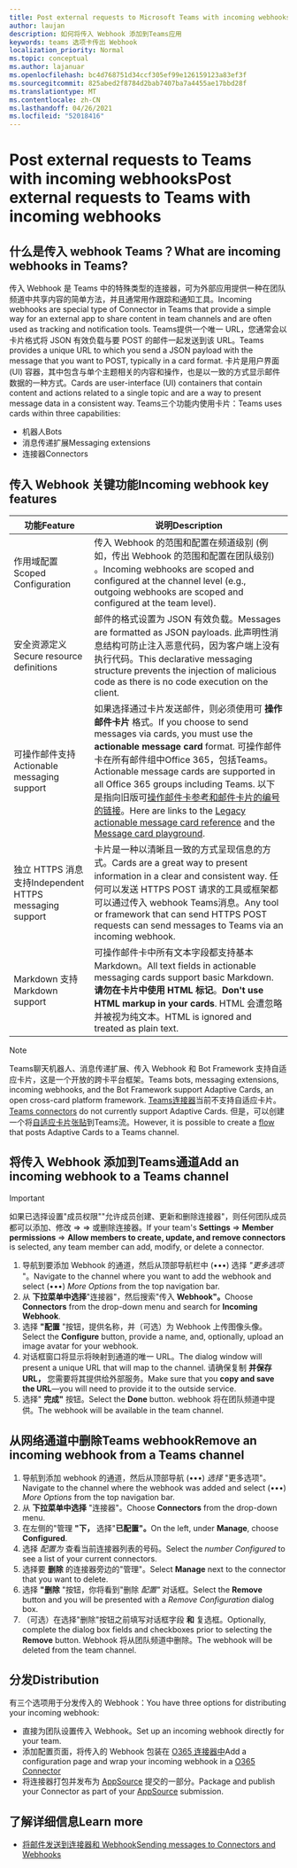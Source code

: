 ```yaml
---
title: Post external requests to Microsoft Teams with incoming webhooks
author: laujan
description: 如何将传入 Webhook 添加到Teams应用
keywords: teams 选项卡传出 Webhook
localization_priority: Normal
ms.topic: conceptual
ms.author: lajanuar
ms.openlocfilehash: bc4d768751d34ccf305ef99e126159123a83ef3f
ms.sourcegitcommit: 825abed2f8784d2bab7407ba7a4455ae17bbd28f
ms.translationtype: MT
ms.contentlocale: zh-CN
ms.lasthandoff: 04/26/2021
ms.locfileid: "52018416"
---
```

# <a name="post-external-requests-to-teams-with-incoming-webhooks"></a><span data-ttu-id="6a294-104">Post external requests to Teams with incoming webhooks</span><span class="sxs-lookup"><span data-stu-id="6a294-104">Post external requests to Teams with incoming webhooks</span></span>

## <a name="what-are-incoming-webhooks-in-teams"></a><span data-ttu-id="6a294-105">什么是传入 webhook Teams？</span><span class="sxs-lookup"><span data-stu-id="6a294-105">What are incoming webhooks in Teams?</span></span>

<span data-ttu-id="6a294-106">传入 Webhook 是 Teams 中的特殊类型的连接器，可为外部应用提供一种在团队频道中共享内容的简单方法，并且通常用作跟踪和通知工具。</span><span class="sxs-lookup"><span data-stu-id="6a294-106">Incoming webhooks are special type of Connector in Teams that provide a simple way for an external app to share content in team channels and are often used as tracking and notification tools.</span></span> <span data-ttu-id="6a294-107">Teams提供一个唯一 URL，您通常会以卡片格式将 JSON 有效负载与要 POST 的邮件一起发送到该 URL。</span><span class="sxs-lookup"><span data-stu-id="6a294-107">Teams provides a unique URL to which you send a JSON payload with the message that you want to POST, typically in a card format.</span></span> <span data-ttu-id="6a294-108">卡片是用户界面 (UI) 容器，其中包含与单个主题相关的内容和操作，也是以一致的方式显示邮件数据的一种方式。</span><span class="sxs-lookup"><span data-stu-id="6a294-108">Cards are user-interface (UI) containers that contain content and actions related to a single topic and are a way to present message data in a consistent way.</span></span> <span data-ttu-id="6a294-109">Teams三个功能内使用卡片：</span><span class="sxs-lookup"><span data-stu-id="6a294-109">Teams uses cards within three capabilities:</span></span>

* <span data-ttu-id="6a294-110">机器人</span><span class="sxs-lookup"><span data-stu-id="6a294-110">Bots</span></span>
* <span data-ttu-id="6a294-111">消息传递扩展</span><span class="sxs-lookup"><span data-stu-id="6a294-111">Messaging extensions</span></span>
* <span data-ttu-id="6a294-112">连接器</span><span class="sxs-lookup"><span data-stu-id="6a294-112">Connectors</span></span>

## <a name="incoming-webhook-key-features"></a><span data-ttu-id="6a294-113">传入 Webhook 关键功能</span><span class="sxs-lookup"><span data-stu-id="6a294-113">Incoming webhook key features</span></span>

| <span data-ttu-id="6a294-114">功能</span><span class="sxs-lookup"><span data-stu-id="6a294-114">Feature</span></span> | <span data-ttu-id="6a294-115">说明</span><span class="sxs-lookup"><span data-stu-id="6a294-115">Description</span></span> |
| ------- | ----------- |
|<span data-ttu-id="6a294-116">作用域配置</span><span class="sxs-lookup"><span data-stu-id="6a294-116">Scoped Configuration</span></span>|<span data-ttu-id="6a294-117">传入 Webhook 的范围和配置在频道级别 (例如，传出 Webhook 的范围和配置在团队级别) 。</span><span class="sxs-lookup"><span data-stu-id="6a294-117">Incoming webhooks are scoped and configured at the channel level (e.g., outgoing webhooks are scoped and configured at the team level).</span></span>|
|<span data-ttu-id="6a294-118">安全资源定义</span><span class="sxs-lookup"><span data-stu-id="6a294-118">Secure resource definitions</span></span>|<span data-ttu-id="6a294-119">邮件的格式设置为 JSON 有效负载。</span><span class="sxs-lookup"><span data-stu-id="6a294-119">Messages are formatted as JSON payloads.</span></span> <span data-ttu-id="6a294-120">此声明性消息结构可防止注入恶意代码，因为客户端上没有执行代码。</span><span class="sxs-lookup"><span data-stu-id="6a294-120">This declarative messaging structure prevents the injection of malicious code as there is no code execution on the client.</span></span>|
|<span data-ttu-id="6a294-121">可操作邮件支持</span><span class="sxs-lookup"><span data-stu-id="6a294-121">Actionable messaging support</span></span>|<span data-ttu-id="6a294-122">如果选择通过卡片发送邮件，则必须使用可 **操作邮件卡片** 格式。</span><span class="sxs-lookup"><span data-stu-id="6a294-122">If you choose to send messages via cards, you must use the **actionable message card** format.</span></span> <span data-ttu-id="6a294-123">可操作邮件卡在所有邮件组中Office 365，包括Teams。</span><span class="sxs-lookup"><span data-stu-id="6a294-123">Actionable message cards are supported in all Office 365 groups including Teams.</span></span> <span data-ttu-id="6a294-124">以下是指向旧版可[操作邮件卡参考和](/outlook/actionable-messages/message-card-reference)[邮件卡片的编号的链接](https://messagecardplayground.azurewebsites.net)。</span><span class="sxs-lookup"><span data-stu-id="6a294-124">Here are links to the [Legacy actionable message card reference](/outlook/actionable-messages/message-card-reference) and the [Message card playground](https://messagecardplayground.azurewebsites.net).</span></span>|
|<span data-ttu-id="6a294-125">独立 HTTPS 消息支持</span><span class="sxs-lookup"><span data-stu-id="6a294-125">Independent HTTPS messaging support</span></span>| <span data-ttu-id="6a294-126">卡片是一种以清晰且一致的方式呈现信息的方式。</span><span class="sxs-lookup"><span data-stu-id="6a294-126">Cards are a great way to present information in a clear and consistent way.</span></span> <span data-ttu-id="6a294-127">任何可以发送 HTTPS POST 请求的工具或框架都可以通过传入 webhook Teams消息。</span><span class="sxs-lookup"><span data-stu-id="6a294-127">Any tool or framework that can send HTTPS POST requests can send messages to Teams via an incoming webhook.</span></span>|
|<span data-ttu-id="6a294-128">Markdown 支持</span><span class="sxs-lookup"><span data-stu-id="6a294-128">Markdown support</span></span>|<span data-ttu-id="6a294-129">可操作邮件卡中所有文本字段都支持基本 Markdown。</span><span class="sxs-lookup"><span data-stu-id="6a294-129">All text fields in actionable messaging cards support basic Markdown.</span></span> <span data-ttu-id="6a294-130">**请勿在卡片中使用 HTML 标记**。</span><span class="sxs-lookup"><span data-stu-id="6a294-130">**Don't use HTML markup in your cards**.</span></span> <span data-ttu-id="6a294-131">HTML 会遭忽略并被视为纯文本。</span><span class="sxs-lookup"><span data-stu-id="6a294-131">HTML is ignored and treated as plain text.</span></span>|

> [!Note]
> <span data-ttu-id="6a294-132">Teams聊天机器人、消息传递扩展、传入 Webhook 和 Bot Framework 支持自适应卡片，这是一个开放的跨卡平台框架。</span><span class="sxs-lookup"><span data-stu-id="6a294-132">Teams bots, messaging extensions, incoming webhooks, and the Bot Framework support Adaptive Cards, an open cross-card platform framework.</span></span> <span data-ttu-id="6a294-133">[Teams连接器](../../webhooks-and-connectors/how-to/connectors-creating.md)当前不支持自适应卡片。</span><span class="sxs-lookup"><span data-stu-id="6a294-133">[Teams connectors](../../webhooks-and-connectors/how-to/connectors-creating.md) do not currently support Adaptive Cards.</span></span> <span data-ttu-id="6a294-134">但是，可以创建一个将[自适应卡片张贴](https://flow.microsoft.com/blog/microsoft-flow-in-microsoft-teams/)到Teams流。</span><span class="sxs-lookup"><span data-stu-id="6a294-134">However, it is possible to create a [flow](https://flow.microsoft.com/blog/microsoft-flow-in-microsoft-teams/) that posts Adaptive Cards to a Teams channel.</span></span>

## <a name="add-an-incoming-webhook-to-a-teams-channel"></a><span data-ttu-id="6a294-135">将传入 Webhook 添加到Teams通道</span><span class="sxs-lookup"><span data-stu-id="6a294-135">Add an incoming webhook to a Teams channel</span></span>

> [!Important]  
> <span data-ttu-id="6a294-136">如果已选择设置"成员权限""允许成员创建、更新和删除连接器"，则任何团队成员都可以添加、修改  =>    =>  或删除连接器。</span><span class="sxs-lookup"><span data-stu-id="6a294-136">If your team's **Settings** => **Member permissions** => **Allow members to create, update, and remove connectors** is selected, any team member can add, modify, or delete a connector.</span></span>

1. <span data-ttu-id="6a294-137">导航到要添加 Webhook 的通道，然后从顶部导航栏中 (&#8226;&#8226;&#8226;) 选择 *"更多选项* "。</span><span class="sxs-lookup"><span data-stu-id="6a294-137">Navigate to the channel where you want to add the webhook and select (&#8226;&#8226;&#8226;) *More Options* from the top navigation bar.</span></span>
1. <span data-ttu-id="6a294-138">从 **下拉菜单中选择**"连接器"，然后搜索"传入 **Webhook"。**</span><span class="sxs-lookup"><span data-stu-id="6a294-138">Choose **Connectors** from the drop-down menu and search for **Incoming Webhook**.</span></span>
1. <span data-ttu-id="6a294-139">选择 **"配置** "按钮，提供名称，并（可选）为 Webhook 上传图像头像。</span><span class="sxs-lookup"><span data-stu-id="6a294-139">Select the **Configure** button, provide a name, and, optionally, upload an image avatar for your webhook.</span></span>
1. <span data-ttu-id="6a294-140">对话框窗口将显示将映射到通道的唯一 URL。</span><span class="sxs-lookup"><span data-stu-id="6a294-140">The dialog window will present a unique URL that will map to the channel.</span></span> <span data-ttu-id="6a294-141">请确保复制 **并保存 URL，** 您需要将其提供给外部服务。</span><span class="sxs-lookup"><span data-stu-id="6a294-141">Make sure that you **copy and save the URL**—you will need to provide it to the outside service.</span></span>
1. <span data-ttu-id="6a294-142">选择" **完成"** 按钮。</span><span class="sxs-lookup"><span data-stu-id="6a294-142">Select the **Done** button.</span></span> <span data-ttu-id="6a294-143">webhook 将在团队频道中提供。</span><span class="sxs-lookup"><span data-stu-id="6a294-143">The webhook will be available in the team channel.</span></span>

## <a name="remove-an-incoming-webhook-from-a-teams-channel"></a><span data-ttu-id="6a294-144">从网络通道中删除Teams webhook</span><span class="sxs-lookup"><span data-stu-id="6a294-144">Remove an incoming webhook from a Teams channel</span></span>

1. <span data-ttu-id="6a294-145">导航到添加 webhook 的通道，然后从顶部导航 (&#8226;&#8226;&#8226;) *选择* "更多选项"。</span><span class="sxs-lookup"><span data-stu-id="6a294-145">Navigate to the channel where the webhook was added and select (&#8226;&#8226;&#8226;) *More Options* from the top navigation bar.</span></span>
1. <span data-ttu-id="6a294-146">从 **下拉菜单中选择** "连接器"。</span><span class="sxs-lookup"><span data-stu-id="6a294-146">Choose **Connectors** from the drop-down menu.</span></span>
1. <span data-ttu-id="6a294-147">在左侧的"管理 **"下，** 选择"**已配置"。**</span><span class="sxs-lookup"><span data-stu-id="6a294-147">On the left, under **Manage**, choose **Configured**.</span></span>
1. <span data-ttu-id="6a294-148">选择 *配置为* 查看当前连接器列表的号码。</span><span class="sxs-lookup"><span data-stu-id="6a294-148">Select the *number Configured* to see a list of your current connectors.</span></span>
1. <span data-ttu-id="6a294-149">选择要 **删除** 的连接器旁边的"管理"。</span><span class="sxs-lookup"><span data-stu-id="6a294-149">Select **Manage** next to the connector that you want to delete.</span></span>
1. <span data-ttu-id="6a294-150">选择 **"删除** "按钮，你将看到"删除 *配置"* 对话框。</span><span class="sxs-lookup"><span data-stu-id="6a294-150">Select the **Remove** button and you will be presented with a *Remove Configuration* dialog box.</span></span>
1. <span data-ttu-id="6a294-151">（可选）在选择"删除"按钮之前填写对话框字段 **和** 复选框。</span><span class="sxs-lookup"><span data-stu-id="6a294-151">Optionally, complete the dialog box fields and checkboxes prior to selecting the **Remove** button.</span></span> <span data-ttu-id="6a294-152">Webhook 将从团队频道中删除。</span><span class="sxs-lookup"><span data-stu-id="6a294-152">The webhook will be deleted from the team channel.</span></span>

## <a name="distribution"></a><span data-ttu-id="6a294-153">分发</span><span class="sxs-lookup"><span data-stu-id="6a294-153">Distribution</span></span>

<span data-ttu-id="6a294-154">有三个选项用于分发传入的 Webhook：</span><span class="sxs-lookup"><span data-stu-id="6a294-154">You have three options for distributing your incoming webhook:</span></span>

* <span data-ttu-id="6a294-155">直接为团队设置传入 Webhook。</span><span class="sxs-lookup"><span data-stu-id="6a294-155">Set up an incoming webhook directly for your team.</span></span>
* <span data-ttu-id="6a294-156">添加配置页面，将传入的 Webhook 包装在 [O365 连接器中](~/webhooks-and-connectors/how-to/connectors-creating.md)</span><span class="sxs-lookup"><span data-stu-id="6a294-156">Add a configuration page and wrap your incoming webhook in a [O365 Connector](~/webhooks-and-connectors/how-to/connectors-creating.md)</span></span>
* <span data-ttu-id="6a294-157">将连接器打包并发布为 [AppSource](~/concepts/deploy-and-publish/office-store-guidance.md) 提交的一部分。</span><span class="sxs-lookup"><span data-stu-id="6a294-157">Package and publish your Connector as part of your [AppSource](~/concepts/deploy-and-publish/office-store-guidance.md) submission.</span></span>

## <a name="learn-more"></a><span data-ttu-id="6a294-158">了解详细信息</span><span class="sxs-lookup"><span data-stu-id="6a294-158">Learn more</span></span>

* [<span data-ttu-id="6a294-159">将邮件发送到连接器和 Webhook</span><span class="sxs-lookup"><span data-stu-id="6a294-159">Sending messages to Connectors and Webhooks</span></span>](~/webhooks-and-connectors/how-to/connectors-using.md)
